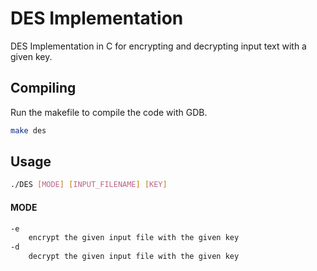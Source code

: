 # DES Implementation

DES Implementation in C for encrypting and decrypting input text with a given key.

## Compiling

Run the makefile to compile the code with GDB.
```bash
make des
```

## Usage

```bash
./DES [MODE] [INPUT_FILENAME] [KEY]
```
#### MODE

```bash
-e 
    encrypt the given input file with the given key
-d
    decrypt the given input file with the given key
```